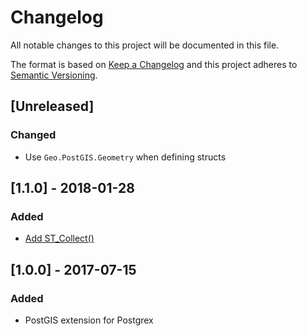 # Changelog

All notable changes to this project will be documented in this file.

The format is based on [Keep a Changelog](http://keepachangelog.com/en/1.0.0/)
and this project adheres to [Semantic Versioning](http://semver.org/spec/v2.0.0.html).

## [Unreleased]

### Changed

* Use `Geo.PostGIS.Geometry` when defining structs

## [1.1.0] - 2018-01-28

### Added

* [Add ST_Collect()](https://github.com/bryanjos/geo_postgis/pull/3)

## [1.0.0] - 2017-07-15

### Added

* PostGIS extension for Postgrex
